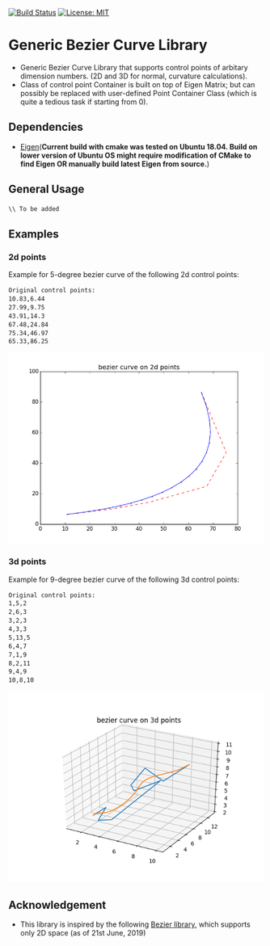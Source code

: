 [![Build Status](https://travis-ci.org/xmba15/bezier_curve.svg?branch=master)](https://travis-ci.org/xmba15/bezier_curve/builds)
[![License: MIT](https://img.shields.io/badge/License-MIT-yellow.svg)](https://opensource.org/licenses/MIT)

# Generic Bezier Curve Library #
- Generic Bezier Curve Library that supports control points of arbitary dimension numbers. (2D and 3D for normal, curvature calculations).
- Class of control point Container is built on top of Eigen Matrix; but can possibly be replaced with user-defined Point Container Class (which is quite a tedious task if starting from 0).

## Dependencies ##
- [Eigen](http://eigen.tuxfamily.org)(**Current build with cmake was tested on Ubuntu 18.04. Build on lower version of Ubuntu OS might require modification of CMake to find Eigen OR manually build latest Eigen from source.**)

## General Usage ##
```cpp
\\ To be added
```

## Examples ##
### 2d points ##

Example for 5-degree bezier curve of the following 2d control points:

```bash
Original control points:
10.83,6.44
27.99,9.75
43.91,14.3
67.48,24.84
75.34,46.97
65.33,86.25
```

![Alt Text](./docs/2dpoints.png)

### 3d points ##

Example for 9-degree bezier curve of the following 3d control points:

```bash
Original control points:
1,5,2
2,6,3
3,2,3
4,3,3
5,13,5
6,4,7
7,1,9
8,2,11
9,4,9
10,8,10
```

![Alt Text](./docs/3dpoints.png)

## Acknowledgement ##
- This library is inspired by the following [Bezier library](https://github.com/oysteinmyrmo/bezier), which supports only 2D space (as of 21st June, 2019)
